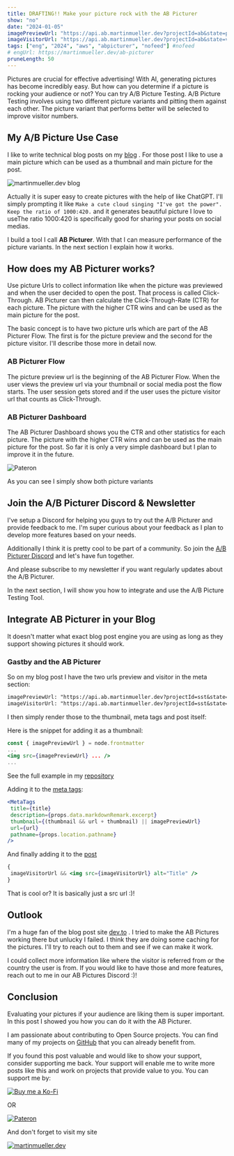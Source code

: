 ```yaml
---
title: DRAFTING!! Make your picture rock with the AB Picturer 
show: "no"
date: "2024-01-05"
imagePreviewUrl: "https://api.ab.martinmueller.dev?projectId=ab&state=preview"
imageVisitorUrl: "https://api.ab.martinmueller.dev?projectId=ab&state=visitor"
tags: ["eng", "2024", "aws", "abpicturer", "nofeed"] #nofeed
# engUrl: https://martinmueller.dev/ab-picturer
pruneLength: 50
---
```


Pictures are crucial for effective advertising! With AI, generating pictures has become incredibly easy. But how can you determine if a picture is rocking your audience or not? You can try A/B Picture Testing. A/B Picture Testing involves using two different picture variants and pitting them against each other. The picture variant that performs better will be selected to improve visitor numbers.

## My A/B Picture Use Case

I like to write technical blog posts on my [blog](https://martinmueller.dev) . For those post I like to use a main picture which can be used as a thumbnail and main picture for the post.

![martinmueller.dev blog](https://github.com/mmuller88/mmblog/blob/master/content/ab-picture/blog.png)

Actually it is super easy to create pictures with the help of like ChatGPT. I'll simply prompting it like `Make a cute cloud singing "I've got the power". Keep the ratio of 1000:420.` and it generates beautiful picture I love to useThe ratio 1000:420 is specifically good for sharing your posts on social medias.

I build a tool I call **AB Picturer**. With that I can measure performance of the picture variants. In the next section I explain how it works.

## How does my AB Picturer works?

Use picture Urls to collect information like when the picture was previewed and when the user decided to open the post. That process is called Click-Through. AB Picturer can then calculate the Click-Through-Rate (CTR) for each picture. The picture with the higher CTR wins and can be used as the main picture for the post.

The basic concept is to have two picture urls which are part of the AB Picturer Flow. The first is for the picture preview and the second for the picture visitor. I'll describe those more in detail now.

### AB Picturer Flow

The picture preview url is the beginning of the AB Picturer Flow. When the user views the preview url via your thumbnail or social media post the flow starts. The user session gets stored and if the user uses the picture visitor url that counts as Click-Through.

### AB Picturer Dashboard

The AB Picturer Dashboard shows you the CTR and other statistics for each picture. The picture with the higher CTR wins and can be used as the main picture for the post. So far it is only a very simple dashboard but I plan to improve it in the future.

![Pateron](https://github.com/mmuller88/mmblog/blob/master/content/ab-picture/dashboard.png)

As you can see I simply show both picture variants

## Join the A/B Picturer Discord & Newsletter

I've setup a Discord for helping you guys to try out the A/B Picturer and provide feedback to me. I'm super curious about your feedback as I plan to develop more features based on your needs.

Additionally I think it is pretty cool to be part of a community. So join the [A/B Picturer Discord](https://discord.com/assets/2c21aeda16de354ba5334551a883b481.png) and let's have fun together.

And please subscribe to my newsletter if you want regularly updates about the A/B Picturer.

In the next section, I will show you how to integrate and use the A/B Picture Testing Tool.

## Integrate AB Picturer in your Blog

It doesn't matter what exact blog post engine you are using as long as they support showing pictures it should work.

### Gastby and the AB Picturer

So on my blog post I have the two urls preview and visitor in the meta section:

```txt
imagePreviewUrl: "https://api.ab.martinmueller.dev?projectId=sst&state=preview"
imageVisitorUrl: "https://api.ab.martinmueller.dev?projectId=sst&state=visitor"
```

I then simply render those to the thumbnail, meta tags and post itself:

Here is the snippet for adding it as a thumbnail:

```jsx
const { imagePreviewUrl } = node.frontmatter
...
<img src={imagePreviewUrl} ... />
...
```

See the full example in my [repository](https://github.com/mmuller88/mmblog/blob/master/src/pages/index.js)

Adding it to the [meta tags](https://github.com/mmuller88/mmblog/blob/master/src/templates/blog-post.js):

```jsx
<MetaTags
 title={title}
 description={props.data.markdownRemark.excerpt}
 thumbnail={(thumbnail && url + thumbnail) || imagePreviewUrl}
 url={url}
 pathname={props.location.pathname}
/>
```

And finally adding it to the [post](https://github.com/mmuller88/mmblog/blob/master/src/templates/blog-post.js)

```jsx
{
 imageVisitorUrl && <img src={imageVisitorUrl} alt="Title" />
}
```

That is cool or? It is basically just a src url :)!

## Outlook

I'm a huge fan of the blog post site [dev.to](https://dev.to) . I tried to make the AB Pictures working there but unlucky I failed. I think they are doing some caching for the pictures. I'll try to reach out to them and see if we can make it work.

I could collect more information like where the visitor is referred from or the country the user is from. If you would like to have those and more features, reach out to me in our AB Pictures Discord :)!

## Conclusion

Evaluating your pictures if your audience are liking them is super important. In this post I showed you how you can do it with the AB Picturer.

I am passionate about contributing to Open Source projects. You can find many of my projects on [GitHub](https://github.com/mmuller88) that you can already benefit from.

If you found this post valuable and would like to show your support, consider supporting me back. Your support will enable me to write more posts like this and work on projects that provide value to you. You can support me by:

[![Buy me a Ko-Fi](https://storage.ko-fi.com/cdn/useruploads/png_d554a01f-60f0-4969-94d1-7b69f3e28c2fcover.jpg?v=69a332f2-b808-4369-8ba3-dae0d1100dd4)](https://ko-fi.com/T6T1BR59W)

OR

[![Pateron](https://theastrologypodcast.com/wp-content/uploads/2015/06/become-my-patron-05.jpg)](https://www.patreon.com/bePatron?u=29010217)

And don't forget to visit my site

[![martinmueller.dev](https://martinmueller.dev/static/84caa5292a6d0c37c48ae280d04b5fa6/a7715/joint.jpg)](https://martinmueller.dev/resume)
